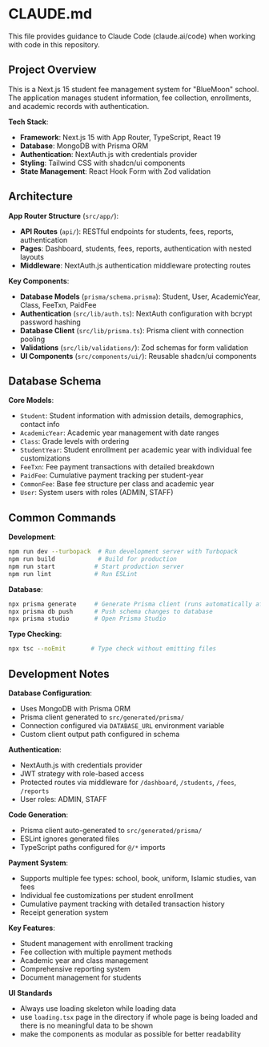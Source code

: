# CLAUDE.md

This file provides guidance to Claude Code (claude.ai/code) when working with code in this repository.

## Project Overview

This is a Next.js 15 student fee management system for "BlueMoon" school. The application manages student information, fee collection, enrollments, and academic records with authentication.

**Tech Stack**:
- **Framework**: Next.js 15 with App Router, TypeScript, React 19
- **Database**: MongoDB with Prisma ORM
- **Authentication**: NextAuth.js with credentials provider
- **Styling**: Tailwind CSS with shadcn/ui components
- **State Management**: React Hook Form with Zod validation

## Architecture

**App Router Structure** (`src/app/`):
- **API Routes** (`api/`): RESTful endpoints for students, fees, reports, authentication
- **Pages**: Dashboard, students, fees, reports, authentication with nested layouts
- **Middleware**: NextAuth.js authentication middleware protecting routes

**Key Components**:
- **Database Models** (`prisma/schema.prisma`): Student, User, AcademicYear, Class, FeeTxn, PaidFee
- **Authentication** (`src/lib/auth.ts`): NextAuth configuration with bcrypt password hashing
- **Database Client** (`src/lib/prisma.ts`): Prisma client with connection pooling
- **Validations** (`src/lib/validations/`): Zod schemas for form validation
- **UI Components** (`src/components/ui/`): Reusable shadcn/ui components

## Database Schema

**Core Models**:
- `Student`: Student information with admission details, demographics, contact info
- `AcademicYear`: Academic year management with date ranges
- `Class`: Grade levels with ordering
- `StudentYear`: Student enrollment per academic year with individual fee customizations
- `FeeTxn`: Fee payment transactions with detailed breakdown
- `PaidFee`: Cumulative payment tracking per student-year
- `CommonFee`: Base fee structure per class and academic year
- `User`: System users with roles (ADMIN, STAFF)

## Common Commands

**Development**:
```bash
npm run dev --turbopack  # Run development server with Turbopack
npm run build            # Build for production
npm run start           # Start production server
npm run lint            # Run ESLint
```

**Database**:
```bash
npx prisma generate     # Generate Prisma client (runs automatically after install)
npx prisma db push      # Push schema changes to database
npx prisma studio       # Open Prisma Studio
```

**Type Checking**:
```bash
npx tsc --noEmit       # Type check without emitting files
```

## Development Notes

**Database Configuration**:
- Uses MongoDB with Prisma ORM
- Prisma client generated to `src/generated/prisma/` 
- Connection configured via `DATABASE_URL` environment variable
- Custom client output path configured in schema

**Authentication**:
- NextAuth.js with credentials provider
- JWT strategy with role-based access
- Protected routes via middleware for `/dashboard`, `/students`, `/fees`, `/reports`
- User roles: ADMIN, STAFF

**Code Generation**:
- Prisma client auto-generated to `src/generated/prisma/`
- ESLint ignores generated files
- TypeScript paths configured for `@/*` imports

**Payment System**:
- Supports multiple fee types: school, book, uniform, Islamic studies, van fees
- Individual fee customizations per student enrollment
- Cumulative payment tracking with detailed transaction history
- Receipt generation system

**Key Features**:
- Student management with enrollment tracking
- Fee collection with multiple payment methods
- Academic year and class management
- Comprehensive reporting system
- Document management for students



**UI Standards**
- Always use loading skeleton while loading data
- use `loading.tsx` page in the directory if whole page is being loaded and there is no meaningful data to be shown
- make the components as modular as possible for better readability